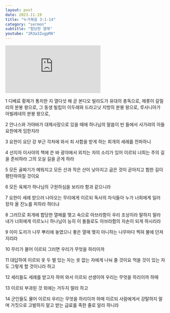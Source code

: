 ```yaml
---
layout: post
date: 2023-11-19
title: "누가복음 3:1-14"
category: "sermon"
subtitle: "합당한 열매"
youtube: "2R3a3ZugpMA"
---
```


<div class="youtube margin-large">
    <iframe src="https://www.youtube.com/embed/2R3a3ZugpMA" title="YouTube video player" frameborder="0" allow="accelerometer; autoplay; clipboard-write; encrypted-media; gyroscope; picture-in-picture; web-share" allowfullscreen></iframe>
</div>

1 디베료 황제가 통치한 지 열다섯 해 곧 본디오 빌라도가 유대의 총독으로, 헤롯이 갈릴리의 분봉 왕으로, 그 동생 빌립이 이두래와 드라고닛 지방의 분봉 왕으로, 루사니아가 아빌레네의 분봉 왕으로,

2 안나스와 가야바가 대제사장으로 있을 때에 하나님의 말씀이 빈 들에서 사가랴의 아들 요한에게 임한지라

3 요한이 요단 강 부근 각처에 와서 죄 사함을 받게 하는 회개의 세례를 전파하니

4 선지자 이사야의 책에 쓴 바 광야에서 외치는 자의 소리가 있어 이르되 너희는 주의 길을 준비하라 그의 오실 길을 곧게 하라

5 모든 골짜기가 메워지고 모든 산과 작은 산이 낮아지고 굽은 것이 곧아지고 험한 길이 평탄하여질 것이요  

6 모든 육체가 하나님의 구원하심을 보리라 함과 같으니라

7 요한이 세례 받으러 나아오는 무리에게 이르되 독사의 자식들아 누가 너희에게 일러 장차 올 진노를 피하라 하더냐

8 그러므로 회개에 합당한 열매를 맺고 속으로 아브라함이 우리 조상이라 말하지 말라 내가 너희에게 이르노니 하나님이 능히 이 돌들로도 아브라함의 자손이 되게 하시리라

9 이미 도끼가 나무 뿌리에 놓였으니 좋은 열매 맺지 아니하는 나무마다 찍혀 불에 던져지리라

10 무리가 물어 이르되 그러면 우리가 무엇을 하리이까  

11 대답하여 이르되 옷 두 벌 있는 자는 옷 없는 자에게 나눠 줄 것이요 먹을 것이 있는 자도 그렇게 할 것이니라 하고

12 세리들도 세례를 받고자 하여 와서 이르되 선생이여 우리는 무엇을 하리이까 하매

13 이르되 부과된 것 외에는 거두지 말라 하고

14 군인들도 물어 이르되 우리는 무엇을 하리이까 하매 이르되 사람에게서 강탈하지 말며 거짓으로 고발하지 말고 받는 급료를 족한 줄로 알라 하니라

